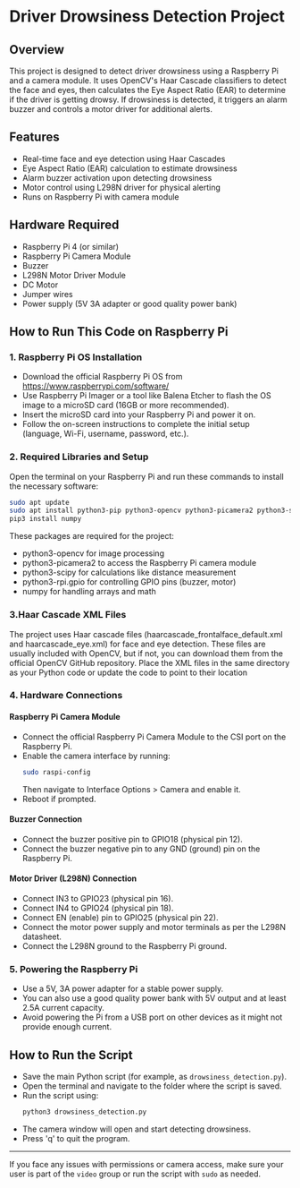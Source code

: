 # Driver Drowsiness Detection Project

## Overview
This project is designed to detect driver drowsiness using a Raspberry Pi and a camera module. It uses OpenCV's Haar Cascade classifiers to detect the face and eyes, then calculates the Eye Aspect Ratio (EAR) to determine if the driver is getting drowsy. If drowsiness is detected, it triggers an alarm buzzer and controls a motor driver for additional alerts.

## Features
- Real-time face and eye detection using Haar Cascades
- Eye Aspect Ratio (EAR) calculation to estimate drowsiness
- Alarm buzzer activation upon detecting drowsiness
- Motor control using L298N driver for physical alerting
- Runs on Raspberry Pi with camera module

## Hardware Required
- Raspberry Pi 4 (or similar)
- Raspberry Pi Camera Module
- Buzzer
- L298N Motor Driver Module
- DC Motor
- Jumper wires
- Power supply (5V 3A adapter or good quality power bank)

## How to Run This Code on Raspberry Pi

### 1. Raspberry Pi OS Installation

- Download the official Raspberry Pi OS from https://www.raspberrypi.com/software/
- Use Raspberry Pi Imager or a tool like Balena Etcher to flash the OS image to a microSD card (16GB or more recommended).
- Insert the microSD card into your Raspberry Pi and power it on.
- Follow the on-screen instructions to complete the initial setup (language, Wi-Fi, username, password, etc.).

### 2. Required Libraries and Setup

Open the terminal on your Raspberry Pi and run these commands to install the necessary software:

```bash
sudo apt update
sudo apt install python3-pip python3-opencv python3-picamera2 python3-scipy python3-rpi.gpio
pip3 install numpy
```

These packages are required for the project:

- python3-opencv for image processing
- python3-picamera2 to access the Raspberry Pi camera module
- python3-scipy for calculations like distance measurement
- python3-rpi.gpio for controlling GPIO pins (buzzer, motor)
- numpy for handling arrays and math

### 3.Haar Cascade XML Files
The project uses Haar cascade files (haarcascade_frontalface_default.xml and haarcascade_eye.xml) for face and eye detection. These files are usually included with OpenCV, but if not, you can download them from the official OpenCV GitHub repository. Place the XML files in the same directory as your Python code or update the code to point to their location

### 4. Hardware Connections

#### Raspberry Pi Camera Module
- Connect the official Raspberry Pi Camera Module to the CSI port on the Raspberry Pi.
- Enable the camera interface by running:
  ```bash
  sudo raspi-config
  ```
  Then navigate to Interface Options > Camera and enable it.
- Reboot if prompted.

#### Buzzer Connection
- Connect the buzzer positive pin to GPIO18 (physical pin 12).
- Connect the buzzer negative pin to any GND (ground) pin on the Raspberry Pi.

#### Motor Driver (L298N) Connection
- Connect IN3 to GPIO23 (physical pin 16).
- Connect IN4 to GPIO24 (physical pin 18).
- Connect EN (enable) pin to GPIO25 (physical pin 22).
- Connect the motor power supply and motor terminals as per the L298N datasheet.
- Connect the L298N ground to the Raspberry Pi ground.

### 5. Powering the Raspberry Pi

- Use a 5V, 3A power adapter for a stable power supply.
- You can also use a good quality power bank with 5V output and at least 2.5A current capacity.
- Avoid powering the Pi from a USB port on other devices as it might not provide enough current.

## How to Run the Script

- Save the main Python script (for example, as `drowsiness_detection.py`).
- Open the terminal and navigate to the folder where the script is saved.
- Run the script using:
  ```bash
  python3 drowsiness_detection.py
  ```
- The camera window will open and start detecting drowsiness.
- Press 'q' to quit the program.

---

If you face any issues with permissions or camera access, make sure your user is part of the `video` group or run the script with `sudo` as needed.
